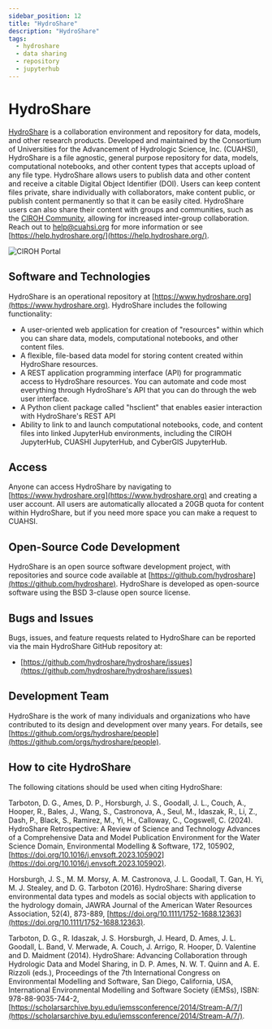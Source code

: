 ```yaml
---
sidebar_position: 12
title: "HydroShare"
description: "HydroShare"
tags:
  - hydroshare
  - data sharing
  - repository
  - jupyterhub
---
```


# HydroShare

[HydroShare](https://www.hydroshare.org) is a collaboration environment and repository for data, models, and other research products. Developed and maintained by the Consortium of Universities for the Advancement of Hydrologic Science, Inc. (CUAHSI), HydroShare is a file agnostic, general purpose repository for data, models, computational notebooks, and other content types that accepts upload of any file type. HydroShare allows users to publish data and other content and receive a citable Digital Object Identifier (DOI). Users can keep content files private, share individually with collaborators, make content public, or publish content permanently so that it can be easily cited. HydroShare users can also share their content with groups and communities, such as the [CIROH Community](https://www.hydroshare.org/community/4/), allowing for increased inter-group collaboration. Reach out to help@cuahsi.org for more information or see [https://help.hydroshare.org/](https://help.hydroshare.org/).

![CIROH Portal](/img/hydroshare_screenshot.png)

## Software and Technologies

HydroShare is an operational repository at [https://www.hydroshare.org](https://www.hydroshare.org). HydroShare includes the following functionality:

- A user-oriented web application for creation of "resources" within which you can share data, models, computational notebooks, and other content files.
- A flexible, file-based data model for storing content created within HydroShare resources.
- A REST application programming interface (API) for programmatic access to HydroShare resources. You can automate and code most everything through HydroShare's API that you can do through the web user interface.
- A Python client package called "hsclient" that enables easier interaction with HydroShare's REST API
- Ability to link to and launch computational notebooks, code, and content files into linked JupyterHub environments, including the CIROH JupyterHub, CUASHI JupyterHub, and CyberGIS JupyterHub.

## Access

Anyone can access HydroShare by navigating to [https://www.hydroshare.org](https://www.hydroshare.org) and creating a user account. All users are automatically allocated a 20GB quota for content within HydroShare, but if you need more space you can make a request to CUAHSI.

## Open-Source Code Development

HydroShare is an open source software development project, with repositories and source code available at [https://github.com/hydroshare](https://github.com/hydroshare). HydroShare is developed as open-source software using the BSD 3-clause open source license.

## Bugs and Issues

Bugs, issues, and feature requests related to HydroShare can be reported via the main HydroShare GitHub repository at:

- [https://github.com/hydroshare/hydroshare/issues](https://github.com/hydroshare/hydroshare/issues)

## Development Team

HydroShare is the work of many individuals and organizations who have contributed to its design and development over many years. For details, see [https://github.com/orgs/hydroshare/people](https://github.com/orgs/hydroshare/people).

## How to cite HydroShare

The following citations should be used when citing HydroShare:

Tarboton, D. G., Ames, D. P., Horsburgh, J. S., Goodall, J. L., Couch, A., Hooper, R., Bales, J., Wang, S., Castronova, A., Seul, M., Idaszak, R., Li, Z., Dash, P., Black, S., Ramirez, M., Yi, H., Calloway, C., Cogswell, C. (2024). HydroShare Retrospective: A Review of Science and Technology Advances of a Comprehensive Data and Model Publication Environment for the Water Science Domain, Environmental Modelling & Software, 172, 105902, [https://doi.org/10.1016/j.envsoft.2023.105902](https://doi.org/10.1016/j.envsoft.2023.105902).

Horsburgh, J. S., M. M. Morsy, A. M. Castronova, J. L. Goodall, T. Gan, H. Yi, M. J. Stealey, and D. G. Tarboton (2016). HydroShare: Sharing diverse environmental data types and models as social objects with application to the hydrology domain, JAWRA Journal of the American Water Resources Association, 52(4), 873-889, [https://doi.org/10.1111/1752-1688.12363](https://doi.org/10.1111/1752-1688.12363).

Tarboton, D. G., R. Idaszak, J. S. Horsburgh, J. Heard, D. Ames, J. L. Goodall, L. Band, V. Merwade, A. Couch, J. Arrigo, R. Hooper, D. Valentine and D. Maidment (2014). HydroShare: Advancing Collaboration through Hydrologic Data and Model Sharing, in D. P. Ames, N. W. T. Quinn and A. E. Rizzoli (eds.), Proceedings of the 7th International Congress on Environmental Modelling and Software, San Diego, California, USA, International Environmental Modelling and Software Society (iEMSs), ISBN: 978-88-9035-744-2, [https://scholarsarchive.byu.edu/iemssconference/2014/Stream-A/7/](https://scholarsarchive.byu.edu/iemssconference/2014/Stream-A/7/).
